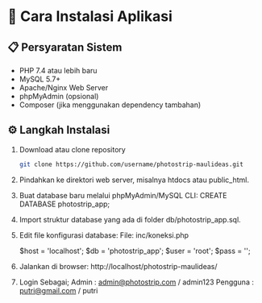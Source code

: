 # 🚀 Cara Instalasi Aplikasi

## 📋 Persyaratan Sistem
- PHP 7.4 atau lebih baru
- MySQL 5.7+
- Apache/Nginx Web Server
- phpMyAdmin (opsional)
- Composer (jika menggunakan dependency tambahan)

## ⚙️ Langkah Instalasi
1. Download atau clone repository
   ```bash
   git clone https://github.com/username/photostrip-maulideas.git
   
2. Pindahkan ke direktori web server, misalnya htdocs atau public_html.

3. Buat database baru melalui phpMyAdmin/MySQL CLI:
   CREATE DATABASE photostrip_app;

4. Import struktur database yang ada di folder db/photostrip_app.sql.

5. Edit file konfigurasi database:
   File: inc/koneksi.php

   $host = 'localhost';
   $db   = 'photostrip_app';
   $user = 'root';
   $pass = '';

6. Jalankan di browser:
   http://localhost/photostrip-maulideas/

7. Login Sebagai;
   Admin    : admin@photostrip.com / admin123
   Pengguna : putri@gmail.com / putri
